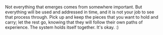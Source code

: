 Not everything that emerges comes from somewhere important. But everything will be used and addressed in time, and it is not your job to see that process through. Pick up and keep the pieces that you want to hold and carry; let the rest go, knowing that they will follow their own paths of experience. The system holds itself together. It's okay. :)
